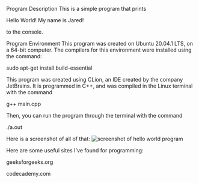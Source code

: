 Program Description
This is a simple program that prints

Hello World! My name is Jared!

to the console.

Program Environment
This program was created on Ubuntu 20.04.1 LTS, on a 64-bit computer.
The compilers for this environment were  installed using the command:

sudo apt-get install build-essential

This program was created using CLion, an IDE created by the company JetBrains.
It is programmed in C++, and was compiled in the 
Linux terminal with the command

g++ main.cpp

Then, you can run the program through the terminal with the command

./a.out

Here is a screenshot of all of that:
![screenshot of hello world program](https://github.com/jmattgiroux/expert-octo-garbanzo/blob/master/W01_Prove/HelloWorldScreenshot.png)

Here are some useful sites I've found for programming:

geeksforgeeks.org

codecademy.com
